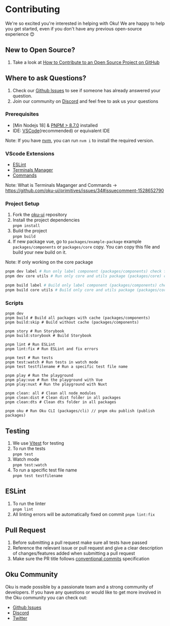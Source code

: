 # Contributing

We're so excited you're interested in helping with Oku! We are happy to help you get started, even if you don't have any previous open-source experience :blush:

## New to Open Source?

1. Take a look at [How to Contribute to an Open Source Project on GitHub](https://egghead.io/courses/how-to-contribute-to-an-open-source-project-on-github)

## Where to ask Questions?

1. Check our [Github Issues](https://github.com/oku-ui/primitives/issues) to see if someone has already answered your question.
2. Join our community on [Discord](https://chat.productdevbook.com) and feel free to ask us your questions


### Prerequisites
-   [Min Nodejs 18] & [PNPM > 8.7.0](https://pnpm.io) installed 
-   IDE: [VSCode](https://code.visualstudio.com/download)(recommended) or equivalent IDE

Note: If you have [nvm](https://github.com/nvm-sh/nvm), you can run `nvm i` to install the required version.

### VScode Extensions

-  [ESLint](https://marketplace.visualstudio.com/items?itemName=dbaeumer.vscode-eslint)
-  [Terminals Manager](https://marketplace.visualstudio.com/items?itemName=fabiospampinato.vscode-terminals)
-  [Commands](https://marketplace.visualstudio.com/items?itemName=knisterpeter.vscode-github)

Note: What is Terminals Maganger and Commands  -> https://github.com/oku-ui/primitives/issues/34#issuecomment-1528652790

### Project Setup

1. Fork the [oku-ui](https://github.com/oku-ui/primitives) repository
2. Install the project dependencies  
   `pnpm install`
3. Build the project  
   `pnpm build`
4. If new package vue, go to `packages/example-package` example `packages/components` or `packages/core` copy. You can copy 
this file and build your new build on it.

Note: If only working on the core package 

```sh
pnpm dev label # Run only label component (packages/components) check files name
pnpm dev core utils # Run only core and utils package (packages/core) check files name

pnpm build label # Build only label component (packages/components) check files name
pnpm build core utils # Build only core and utils package (packages/core) check files name
```

### Scripts

```shell
pnpm dev
pnpm build # Build all packages with cache (packages/components)
pnpm build:skip # Build without cache (packages/components)

pnpm story # Run Storybook
pnpm build:storybook # Build Storybook

pnpm lint # Run ESLint
pnpm lint:fix # Run ESLint and fix errors

pnpm test # Run tests
pnpm test:watch # Run tests in watch mode
pnpm test testfilename # Run a specific test file name

pnpm play # Run the playground
pnpm play:vue # Run the playground with Vue
pnpm play:nuxt # Run the playground with Nuxt

pnpm clean: all # Clean all node_modules
pnpm clean:dist # Clean dist folder in all packages
pnpm clean:dts # Clean dts folder in all packages

pnpm oku # Run Oku CLI (packages/cli) // pnpm oku publish (publish packages)
``` 

## Testing

1. We use [Vitest](https://vitest.dev/) for testing
2. To run the tests  
   `pnpm test`
3. Watch mode  
   `pnpm test:watch`
4. To run a specific test file name  
   `pnpm test testfilename`

## ESLint
1. To run the linter  
   `pnpm lint`
2. All linting errors will be automatically fixed on commit
   `pnpm lint:fix`


## Pull Request

1. Before submitting a pull request make sure all tests have passed
2. Reference the relevant issue or pull request and give a clear description of changes/features added when submitting a pull request
3. Make sure the PR title follows [conventional commits](https://www.conventionalcommits.org/en/v1.0.0/) specification

## Oku Community

Oku is made possible by a passionate team and a strong community of developers. If you have any questions or would like to get more involved in the Oku community you can check out:

-   [Github Issues](https://github.com/oku-ui/primitives/issues)
-   [Discord](https://chat.productdevbook.com)
-   [Twitter](https://twitter.com/oku_ui)